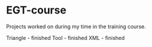 # EGT-course
Projects worked on during my time in the training course.

Triangle - finished
Tool - finished
XML - finished
